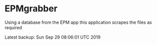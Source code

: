# EPMgrabber
Using a database from the EPM app this application scrapes the files as required


Latest backup: Sun Sep 29 08:06:01 UTC 2019
